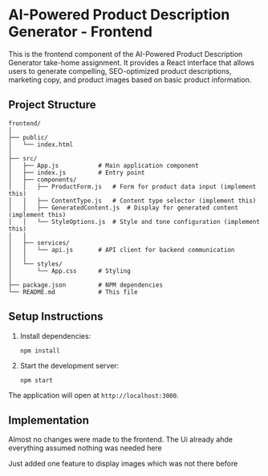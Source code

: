 # AI-Powered Product Description Generator - Frontend

This is the frontend component of the AI-Powered Product Description Generator take-home assignment. It provides a React interface that allows users to generate compelling, SEO-optimized product descriptions, marketing copy, and product images based on basic product information.

## Project Structure

```
frontend/
│
├── public/
│   └── index.html
│
├── src/
│   ├── App.js           # Main application component
│   ├── index.js         # Entry point
│   ├── components/
│   │   ├── ProductForm.js   # Form for product data input (implement this)
│   │   ├── ContentType.js   # Content type selector (implement this)
│   │   ├── GeneratedContent.js  # Display for generated content (implement this)
│   │   └── StyleOptions.js  # Style and tone configuration (implement this)
│   │
│   ├── services/
│   │   └── api.js       # API client for backend communication
│   │
│   └── styles/
│       └── App.css      # Styling
│
├── package.json         # NPM dependencies
└── README.md            # This file
```

## Setup Instructions

1. Install dependencies:
   ```
   npm install
   ```

2. Start the development server:
   ```
   npm start
   ```

The application will open at `http://localhost:3000`.

## Implementation 
Almost no changes were made to the frontend. The Ui already ahde everything assumed nothing was needed here

Just added one feature to display images which was not there before